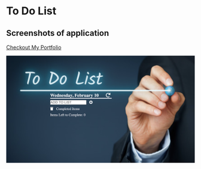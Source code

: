 # To Do List


## Screenshots of application

[Checkout My Portfolio](https://www.tamikasterlin.com)


![Application Screenshot](screenshot/screenshot3.png)
